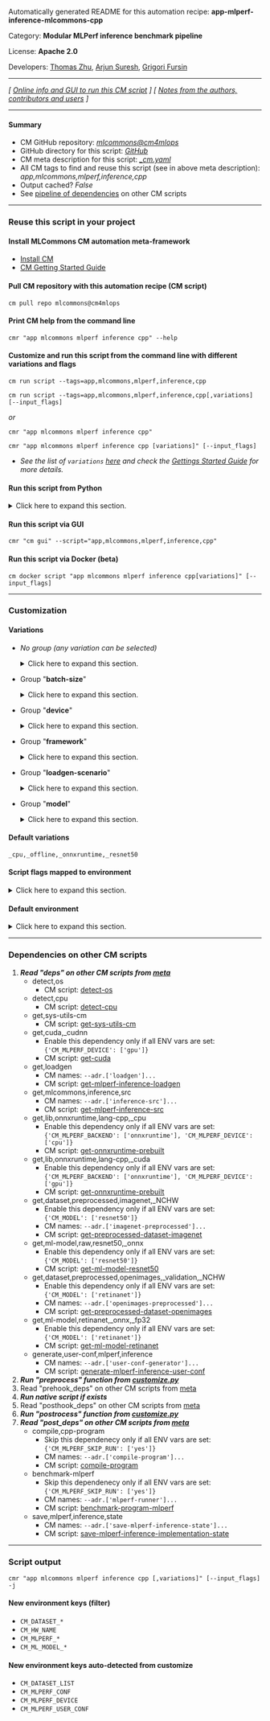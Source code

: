Automatically generated README for this automation recipe: **app-mlperf-inference-mlcommons-cpp**

Category: **Modular MLPerf inference benchmark pipeline**

License: **Apache 2.0**

Developers: [Thomas Zhu](https://www.linkedin.com/in/hanwen-zhu-483614189), [Arjun Suresh](https://www.linkedin.com/in/arjunsuresh), [Grigori Fursin](https://cKnowledge.org/gfursin)

---
*[ [Online info and GUI to run this CM script](https://access.cknowledge.org/playground/?action=scripts&name=app-mlperf-inference-mlcommons-cpp,bf62405e6c7a44bf) ] [ [Notes from the authors, contributors and users](README-extra.md) ]*

---
#### Summary

* CM GitHub repository: *[mlcommons@cm4mlops](https://github.com/mlcommons/cm4mlops/tree/dev)*
* GitHub directory for this script: *[GitHub](https://github.com/mlcommons/cm4mlops/tree/dev/script/app-mlperf-inference-mlcommons-cpp)*
* CM meta description for this script: *[_cm.yaml](_cm.yaml)*
* All CM tags to find and reuse this script (see in above meta description): *app,mlcommons,mlperf,inference,cpp*
* Output cached? *False*
* See [pipeline of dependencies](#dependencies-on-other-cm-scripts) on other CM scripts


---
### Reuse this script in your project

#### Install MLCommons CM automation meta-framework

* [Install CM](https://access.cknowledge.org/playground/?action=install)
* [CM Getting Started Guide](https://github.com/mlcommons/ck/blob/master/docs/getting-started.md)

#### Pull CM repository with this automation recipe (CM script)

```cm pull repo mlcommons@cm4mlops```

#### Print CM help from the command line

````cmr "app mlcommons mlperf inference cpp" --help````

#### Customize and run this script from the command line with different variations and flags

`cm run script --tags=app,mlcommons,mlperf,inference,cpp`

`cm run script --tags=app,mlcommons,mlperf,inference,cpp[,variations] [--input_flags]`

*or*

`cmr "app mlcommons mlperf inference cpp"`

`cmr "app mlcommons mlperf inference cpp [variations]" [--input_flags]`


* *See the list of `variations` [here](#variations) and check the [Gettings Started Guide](https://github.com/mlcommons/ck/blob/dev/docs/getting-started.md) for more details.*

#### Run this script from Python

<details>
<summary>Click here to expand this section.</summary>

```python

import cmind

r = cmind.access({'action':'run'
                  'automation':'script',
                  'tags':'app,mlcommons,mlperf,inference,cpp'
                  'out':'con',
                  ...
                  (other input keys for this script)
                  ...
                 })

if r['return']>0:
    print (r['error'])

```

</details>


#### Run this script via GUI

```cmr "cm gui" --script="app,mlcommons,mlperf,inference,cpp"```

#### Run this script via Docker (beta)

`cm docker script "app mlcommons mlperf inference cpp[variations]" [--input_flags]`

___
### Customization


#### Variations

  * *No group (any variation can be selected)*
    <details>
    <summary>Click here to expand this section.</summary>

    * `_multistream,resnet50`
      - Workflow:
    * `_multistream,retinanet`
      - Workflow:
    * `_offline,resnet50`
      - Workflow:
    * `_resnet50,multistream`
      - Workflow:
    * `_resnet50,offline`
      - Workflow:
    * `_resnet50,server`
      - Workflow:

    </details>


  * Group "**batch-size**"
    <details>
    <summary>Click here to expand this section.</summary>

    * `_batch-size.#`
      - Environment variables:
        - *CM_MLPERF_LOADGEN_MAX_BATCHSIZE*: `#`
      - Workflow:

    </details>


  * Group "**device**"
    <details>
    <summary>Click here to expand this section.</summary>

    * **`_cpu`** (default)
      - Environment variables:
        - *CM_MLPERF_DEVICE*: `cpu`
      - Workflow:
    * `_cuda`
      - Environment variables:
        - *CM_MLPERF_DEVICE*: `gpu`
        - *CM_MLPERF_DEVICE_LIB_NAMESPEC*: `cudart`
      - Workflow:

    </details>


  * Group "**framework**"
    <details>
    <summary>Click here to expand this section.</summary>

    * **`_onnxruntime`** (default)
      - Environment variables:
        - *CM_MLPERF_BACKEND*: `onnxruntime`
        - *CM_MLPERF_BACKEND_LIB_NAMESPEC*: `onnxruntime`
      - Workflow:
    * `_pytorch`
      - Environment variables:
        - *CM_MLPERF_BACKEND*: `pytorch`
      - Workflow:
    * `_tf`
      - Environment variables:
        - *CM_MLPERF_BACKEND*: `tf`
      - Workflow:
    * `_tflite`
      - Environment variables:
        - *CM_MLPERF_BACKEND*: `tflite`
      - Workflow:
    * `_tvm-onnx`
      - Environment variables:
        - *CM_MLPERF_BACKEND*: `tvm-onnx`
      - Workflow:

    </details>


  * Group "**loadgen-scenario**"
    <details>
    <summary>Click here to expand this section.</summary>

    * `_multistream`
      - Environment variables:
        - *CM_MLPERF_LOADGEN_SCENARIO*: `MultiStream`
      - Workflow:
    * **`_offline`** (default)
      - Environment variables:
        - *CM_MLPERF_LOADGEN_SCENARIO*: `Offline`
      - Workflow:
    * `_server`
      - Environment variables:
        - *CM_MLPERF_LOADGEN_SCENARIO*: `Server`
      - Workflow:
    * `_singlestream`
      - Environment variables:
        - *CM_MLPERF_LOADGEN_SCENARIO*: `SingleStream`
        - *CM_MLPERF_LOADGEN_MAX_BATCHSIZE*: `1`
      - Workflow:

    </details>


  * Group "**model**"
    <details>
    <summary>Click here to expand this section.</summary>

    * **`_resnet50`** (default)
      - Environment variables:
        - *CM_MODEL*: `resnet50`
      - Workflow:
    * `_retinanet`
      - Environment variables:
        - *CM_MODEL*: `retinanet`
      - Workflow:

    </details>


#### Default variations

`_cpu,_offline,_onnxruntime,_resnet50`

#### Script flags mapped to environment
<details>
<summary>Click here to expand this section.</summary>

* `--count=value`  &rarr;  `CM_MLPERF_LOADGEN_QUERY_COUNT=value`
* `--max_batchsize=value`  &rarr;  `CM_MLPERF_LOADGEN_MAX_BATCHSIZE=value`
* `--mlperf_conf=value`  &rarr;  `CM_MLPERF_CONF=value`
* `--mode=value`  &rarr;  `CM_MLPERF_LOADGEN_MODE=value`
* `--output_dir=value`  &rarr;  `CM_MLPERF_OUTPUT_DIR=value`
* `--performance_sample_count=value`  &rarr;  `CM_MLPERF_LOADGEN_PERFORMANCE_SAMPLE_COUNT=value`
* `--scenario=value`  &rarr;  `CM_MLPERF_LOADGEN_SCENARIO=value`
* `--user_conf=value`  &rarr;  `CM_MLPERF_USER_CONF=value`

**Above CLI flags can be used in the Python CM API as follows:**

```python
r=cm.access({... , "count":...}
```

</details>

#### Default environment

<details>
<summary>Click here to expand this section.</summary>

These keys can be updated via `--env.KEY=VALUE` or `env` dictionary in `@input.json` or using script flags.

* CM_BATCH_COUNT: `1`
* CM_BATCH_SIZE: `1`
* CM_FAST_COMPILATION: `yes`
* CM_MLPERF_SUT_NAME_IMPLEMENTATION_PREFIX: `cpp`

</details>

___
### Dependencies on other CM scripts


  1. ***Read "deps" on other CM scripts from [meta](https://github.com/mlcommons/cm4mlops/tree/dev/script/app-mlperf-inference-mlcommons-cpp/_cm.yaml)***
     * detect,os
       - CM script: [detect-os](https://github.com/mlcommons/cm4mlops/tree/master/script/detect-os)
     * detect,cpu
       - CM script: [detect-cpu](https://github.com/mlcommons/cm4mlops/tree/master/script/detect-cpu)
     * get,sys-utils-cm
       - CM script: [get-sys-utils-cm](https://github.com/mlcommons/cm4mlops/tree/master/script/get-sys-utils-cm)
     * get,cuda,_cudnn
       * Enable this dependency only if all ENV vars are set:<br>
`{'CM_MLPERF_DEVICE': ['gpu']}`
       - CM script: [get-cuda](https://github.com/mlcommons/cm4mlops/tree/master/script/get-cuda)
     * get,loadgen
       * CM names: `--adr.['loadgen']...`
       - CM script: [get-mlperf-inference-loadgen](https://github.com/mlcommons/cm4mlops/tree/master/script/get-mlperf-inference-loadgen)
     * get,mlcommons,inference,src
       * CM names: `--adr.['inference-src']...`
       - CM script: [get-mlperf-inference-src](https://github.com/mlcommons/cm4mlops/tree/master/script/get-mlperf-inference-src)
     * get,lib,onnxruntime,lang-cpp,_cpu
       * Enable this dependency only if all ENV vars are set:<br>
`{'CM_MLPERF_BACKEND': ['onnxruntime'], 'CM_MLPERF_DEVICE': ['cpu']}`
       - CM script: [get-onnxruntime-prebuilt](https://github.com/mlcommons/cm4mlops/tree/master/script/get-onnxruntime-prebuilt)
     * get,lib,onnxruntime,lang-cpp,_cuda
       * Enable this dependency only if all ENV vars are set:<br>
`{'CM_MLPERF_BACKEND': ['onnxruntime'], 'CM_MLPERF_DEVICE': ['gpu']}`
       - CM script: [get-onnxruntime-prebuilt](https://github.com/mlcommons/cm4mlops/tree/master/script/get-onnxruntime-prebuilt)
     * get,dataset,preprocessed,imagenet,_NCHW
       * Enable this dependency only if all ENV vars are set:<br>
`{'CM_MODEL': ['resnet50']}`
       * CM names: `--adr.['imagenet-preprocessed']...`
       - CM script: [get-preprocessed-dataset-imagenet](https://github.com/mlcommons/cm4mlops/tree/master/script/get-preprocessed-dataset-imagenet)
     * get,ml-model,raw,resnet50,_onnx
       * Enable this dependency only if all ENV vars are set:<br>
`{'CM_MODEL': ['resnet50']}`
       - CM script: [get-ml-model-resnet50](https://github.com/mlcommons/cm4mlops/tree/master/script/get-ml-model-resnet50)
     * get,dataset,preprocessed,openimages,_validation,_NCHW
       * Enable this dependency only if all ENV vars are set:<br>
`{'CM_MODEL': ['retinanet']}`
       * CM names: `--adr.['openimages-preprocessed']...`
       - CM script: [get-preprocessed-dataset-openimages](https://github.com/mlcommons/cm4mlops/tree/master/script/get-preprocessed-dataset-openimages)
     * get,ml-model,retinanet,_onnx,_fp32
       * Enable this dependency only if all ENV vars are set:<br>
`{'CM_MODEL': ['retinanet']}`
       - CM script: [get-ml-model-retinanet](https://github.com/mlcommons/cm4mlops/tree/master/script/get-ml-model-retinanet)
     * generate,user-conf,mlperf,inference
       * CM names: `--adr.['user-conf-generator']...`
       - CM script: [generate-mlperf-inference-user-conf](https://github.com/mlcommons/cm4mlops/tree/master/script/generate-mlperf-inference-user-conf)
  1. ***Run "preprocess" function from [customize.py](https://github.com/mlcommons/cm4mlops/tree/dev/script/app-mlperf-inference-mlcommons-cpp/customize.py)***
  1. Read "prehook_deps" on other CM scripts from [meta](https://github.com/mlcommons/cm4mlops/tree/dev/script/app-mlperf-inference-mlcommons-cpp/_cm.yaml)
  1. ***Run native script if exists***
  1. Read "posthook_deps" on other CM scripts from [meta](https://github.com/mlcommons/cm4mlops/tree/dev/script/app-mlperf-inference-mlcommons-cpp/_cm.yaml)
  1. ***Run "postrocess" function from [customize.py](https://github.com/mlcommons/cm4mlops/tree/dev/script/app-mlperf-inference-mlcommons-cpp/customize.py)***
  1. ***Read "post_deps" on other CM scripts from [meta](https://github.com/mlcommons/cm4mlops/tree/dev/script/app-mlperf-inference-mlcommons-cpp/_cm.yaml)***
     * compile,cpp-program
       * Skip this dependenecy only if all ENV vars are set:<br>
`{'CM_MLPERF_SKIP_RUN': ['yes']}`
       * CM names: `--adr.['compile-program']...`
       - CM script: [compile-program](https://github.com/mlcommons/cm4mlops/tree/master/script/compile-program)
     * benchmark-mlperf
       * Skip this dependenecy only if all ENV vars are set:<br>
`{'CM_MLPERF_SKIP_RUN': ['yes']}`
       * CM names: `--adr.['mlperf-runner']...`
       - CM script: [benchmark-program-mlperf](https://github.com/mlcommons/cm4mlops/tree/master/script/benchmark-program-mlperf)
     * save,mlperf,inference,state
       * CM names: `--adr.['save-mlperf-inference-state']...`
       - CM script: [save-mlperf-inference-implementation-state](https://github.com/mlcommons/cm4mlops/tree/master/script/save-mlperf-inference-implementation-state)

___
### Script output
`cmr "app mlcommons mlperf inference cpp [,variations]" [--input_flags] -j`
#### New environment keys (filter)

* `CM_DATASET_*`
* `CM_HW_NAME`
* `CM_MLPERF_*`
* `CM_ML_MODEL_*`
#### New environment keys auto-detected from customize

* `CM_DATASET_LIST`
* `CM_MLPERF_CONF`
* `CM_MLPERF_DEVICE`
* `CM_MLPERF_USER_CONF`